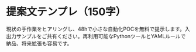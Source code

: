 # 提案文テンプレ（150字）
現状の手作業をヒアリングし、48hで小さな自動化POCを無料で提示します。入出力サンプルをご共有ください。再利用可能なPythonツールとYAMLルールで納品、将来拡張も容易です。
